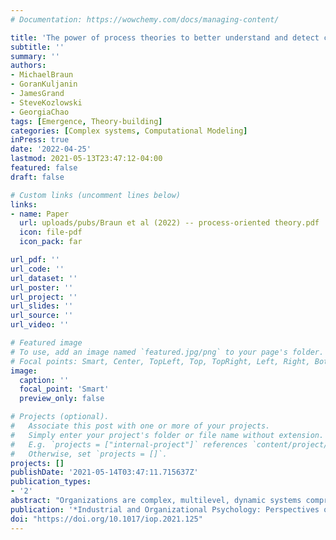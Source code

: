 ```yaml
---
# Documentation: https://wowchemy.com/docs/managing-content/

title: 'The power of process theories to better understand and detect consequences of organizational interventions'
subtitle: ''
summary: ''
authors:
- MichaelBraun
- GoranKuljanin
- JamesGrand
- SteveKozlowski
- GeorgiaChao
tags: [Emergence, Theory-building]
categories: [Complex systems, Computational Modeling]
inPress: true
date: '2022-04-25'
lastmod: 2021-05-13T23:47:12-04:00
featured: false
draft: false

# Custom links (uncomment lines below)
links:
- name: Paper
  url: uploads/pubs/Braun et al (2022) -- process-oriented theory.pdf
  icon: file-pdf
  icon_pack: far

url_pdf: ''
url_code: ''
url_dataset: ''
url_poster: ''
url_project: ''
url_slides: ''
url_source: ''
url_video: ''

# Featured image
# To use, add an image named `featured.jpg/png` to your page's folder.
# Focal points: Smart, Center, TopLeft, Top, TopRight, Left, Right, BottomLeft, Bottom, BottomRight.
image:
  caption: ''
  focal_point: 'Smart'
  preview_only: false

# Projects (optional).
#   Associate this post with one or more of your projects.
#   Simply enter your project's folder or file name without extension.
#   E.g. `projects = ["internal-project"]` references `content/project/deep-learning/index.md`.
#   Otherwise, set `projects = []`.
projects: []
publishDate: '2021-05-14T03:47:11.715637Z'
publication_types:
- '2'
abstract: "Organizations are complex, multilevel, dynamic systems comprised of many interacting processes. The goal of organizational interventions is to generate an intentional positive influence on the way in which one or more organizational processes unfold. Watts, Gray, and Medeiros (2021) correctly point out that, through the act of intervening, unintended consequences may occur such that processes and outcomes not directly targeted by the intervention may be altered. Unfortunately, the complexity of organizations, combined with the typical way in which organizational scientists develop theory and conduct empirical research, limits our current ability to understand, predict, or detect unintended consequences of interventions. We propose that a promising avenue for improving this state of affairs is through the development of 'process theories' that provide a more precise description of the affective, cognitive, behavioral, and social actions which unfold in the organizational phenomena we study so that we can better understand the potential consequences, intended and unintended, of interventions. Importantly, these process theories should also be translated into computational models that enable specific predictions regarding when, where, why, and how the processes targeted by organizational interventions may be impacted. Doing so would enable researchers and practitioners to vet potential interventions prior to implementation as well as more efficiently and effectively guide future research."
publication: '*Industrial and Organizational Psychology: Perspectives on Science and Practice, 15*, 99-104'
doi: "https://doi.org/10.1017/iop.2021.125"
---
```


